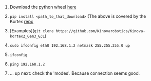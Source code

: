 1. Download the python wheel [here](https://artifactory.kinovaapps.com/ui/repos/tree/General/generic-public/kortex/API/3.3.0/kortex_api-3.3.0.2-py3-none-any.whl)
2. `pip install <path_to_that_download>`
(The above is covered by the Kortex [repo](https://github.com/Kinovarobotics/Kinova-kortex2_Gen3_G3L/tree/master/api_python/examples)
3. [Examples](`git clone https://github.com/Kinovarobotics/Kinova-kortex2_Gen3_G3L`) 



4. `sudo ifconfig eth0 192.168.1.2 netmask 255.255.255.0 up`
5. `ifconfig`
6. `ping 192.168.1.2`

7. ... up next: check the 'modes'. Because connection seems good.
